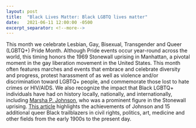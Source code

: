 ```yaml
---
layout: post
title:  "Black Lives Matter: Black LGBTQ lives matter"
date:   2021-06-11 12:00:00 -0500
excerpt_separator: <!--more-->
---
```

This month we celebrate Lesbian, Gay, Bisexual, Transgender and Queer (LGBTQ+) Pride Month. Although Pride events occur year-round across the world, this timing honors the 1969 Stonewall uprising in Manhattan, a pivotal moment <!--more--> in the gay liberation movement in the United States. This month often features marches and events that embrace and celebrate diversity and progress, protest harassment of as well as violence and/or discrimination toward LGBTQ+ people, and commemorate those lost to hate crimes or HIV/AIDS. We also recognize the impact that Black LGBTQ+ individuals have had on history locally, nationally, and internationally, including [Marsha P. Johnson][marsha-johnson], who was a prominent figure in the Stonewall uprising. [This article][article] highlights the achievements of Johnson and 15 additional queer Black trailblazers in civil rights, politics, art, medicine and other fields from the early 1900s to the present day. 

[marsha-johnson]: https://r20.rs6.net/tn.jsp?f=001CJXUwkqQ1BUwBr0LBCrN8SZ0aY_lh5dv3_hA6nu4RcykH_1gPnR11N9HALws8ZU2nj0q_XPk-H8GH3KbM_Qo97seF9MjsC_6UF4zKjcbNMx0uXRVX22gdJwgLHAjxNxByoxDCnx-8NAT1UId7_aWufI70M9QQDjf&c=CFoDSJgCFZ3g1XggzB9IIH7sPvHrgJKtLAHdRAEIk8S9m3gXTa5e6Q==&ch=qSzT6SdC1rkciNlzW_m7gsjK6h1ucg3mwdb2TczjTMFYe7C-bsBh9g==
[article]: https://r20.rs6.net/tn.jsp?f=001CJXUwkqQ1BUwBr0LBCrN8SZ0aY_lh5dv3_hA6nu4RcykH_1gPnR11N9HALws8ZU2R6fisl04pjkGFsln4OVLMxBlvJ-U3yRt8PC-R_WvekTpYYMMHgepwUBhF9W-DrcxWRjEV25IR3IRL4BzZ94_z1XRJysiIINVNFaYhVXO0e8cXPvgj47Df5oj6ZhQetap6AgWxSz8DasnWj0ZQsH9qW9iTZhsxqZQwdtgnJvFlLcLxI0B3hEWDLk502ELRyVOkrxscBehhcA=&c=CFoDSJgCFZ3g1XggzB9IIH7sPvHrgJKtLAHdRAEIk8S9m3gXTa5e6Q==&ch=qSzT6SdC1rkciNlzW_m7gsjK6h1ucg3mwdb2TczjTMFYe7C-bsBh9g==